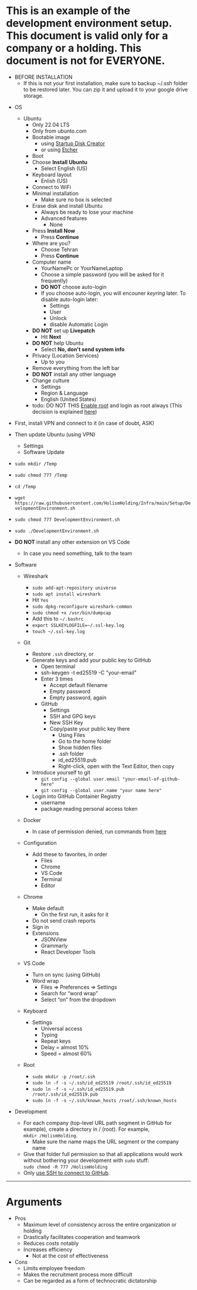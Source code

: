 # This is an example of the development environment setup. This document is valid only for a company or a holding. **This document is not for EVERYONE**.

- BEFORE INSTALLATION
  - If this is not your first installation, make sure to backup ~/.ssh folder to be restored later. You can zip it and upload it to your google drive storage.

* OS

  - Ubuntu
    - Only 22.04 LTS
    - Only from ubunto.com
    - Bootable image
      - using [Startup Disk Creator](https://ubuntu.com/tutorials/create-a-usb-stick-on-ubuntu#3-launch-startup-disk-creator)
      - or using [Etcher](https://ubuntu.com/tutorials/install-ubuntu-desktop#3-create-a-bootable-usb-stick)
    - Boot
    - Choose **Install Ubuntu**
      - Select English (US)
    - Keyboard layout
      - Enlish (US)
    - Connect to WiFi
    - Minimal installation
      - Make sure no box is selected
    - Erase disk and install Ubuntu
      - Always be ready to lose your machine
      - Advanced features
        - None
    - Press **Install Now**
      - Press **Continue**
    - Where are you?
      - Choose Tehran
      - Press **Continue**
    - Computer name
      - YourNamePc or YourNameLaptop
      - Choose a simple password (you will be asked for it frequently)
      - **DO NOT** choose auto-login
      - If you choose auto-login, you will encouner *keyring* later. To disable auto-login later:
        - Settings
        - User
        - Unlock
        - disable Automatic Login
    - **DO NOT** set up **Livepatch**
      - Hit **Next**
    - **DO NOT** help Ubuntu
      - Select **No, don't send system info**
    - Privacy (Location Services)
      - Up to you
    - Remove everything from the left bar
    - **DO NOT** install any other language
    - Change culture
      - Settings
      - Region & Language
      - English (United States)
    - todo: DO NOT THIS [Enable root](https://askubuntu.com/questions/1192471/login-as-root-on-ubuntu-desktop) and login as root always (This decision is explained [here](https://nefcanto.ir/dev-circle/philosophy/why-root))

- First, install VPN and connect to it (in case of doubt, ASK)
- Then update Ubuntu (using VPN)
  - Settings
  - Software Update
- `sudo mkdir /Temp`
- `sudo chmod 777 /Temp`
- `cd /Temp`
- `wget https://raw.githubusercontent.com/HolismHolding/Infra/main/Setup/DevelopmentEnvironment.sh`
- `sudo chmod 777 DevelopmentEnvironment.sh`
- `sudo ./DevelopmentEnvironment.sh`

- **DO NOT** install any other extension on VS Code
  - In case you need something, talk to the team

* Software

  - Wireshark
    - `sudo add-apt-repository universe`
    - `sudo apt install wireshark`
    - Hit `Yes`
    - `sudo dpkg-reconfigure wireshark-common`
    - `sudo chmod +x /usr/bin/dumpcap`
    - Add this to `~/.bashrc`
    - `export SSLKEYLOGFILE=~/.ssl-key.log`
    - `touch ~/.ssl-key.log`

  - Git 
    - Restore `.ssh` directory, or
    - Generate keys and add your public key to GitHub 
      - Open terminal 
      - ssh-keygen -t ed25519 -C "your-email" 
      - Enter 3 times 
        - Accept default filename 
        - Empty password 
        - Empty password, again 
      - GitHub 
        - Settings 
        - SSH and GPG keys 
        - New SSH Key 
        - Copy/paste your public key there 
          - Using Files 
          - Go to the home folder 
          - Show hidden files 
          - .ssh folder 
          - id_ed25519.pub 
          - Right-click, open with the Text Editor, then copy 
    - Introduce yourself to git 
      - `git config --global user.email "your-email-of-github-here"` 
      - `git config --global user.name "your name here"`
    - Login into GitHub Container Registry
      - username
      - package reading personal access token
  - Docker
    - In case of permission denied, run commands from [here](https://stackoverflow.com/questions/59265190/permission-denied-in-docker-compose-on-linux)
  - Configuration
    - Add these to favorites, in order
      - Files
      - Chrome
      - VS Code
      - Terminal
      - Editor
  - Chrome
    - Make default
      - On the first run, it asks for it
    - Do not send crash reports
    - Sign in
    - Extensions
      - JSONView
      - Grammarly
      - React Developer Tools
  - VS Code
    - Turn on sync (using GitHub)
    - Word wrap
      - Files => Preferences => Settings
      - Search for “word wrap”
      - Select “on” from the dropdown
  - Keyboard
    - Settings
      - Universal access
      - Typing
      - Repeat keys
      - Delay = almost 10%
      - Speed = almost 60%
  - Root
    - `sudo mkdir -p /root/.ssh`
    - `sudo ln -f -s ~/.ssh/id_ed25519 /root/.ssh/id_ed25519`
    - `sudo ln -f -s ~/.ssh/id_ed25519.pub /root/.ssh/id_ed25519.pub`
    - `sudo ln -f -s ~/.ssh/known_hosts /root/.ssh/known_hosts`

* Development
  - For each company (top-level URL path segment in GitHub for example), create a directory in / (root). For example,  
    `mkdir /HolismHolding`.
    - Make sure the name maps the URL segment or the company name
  - Give that folder full permission so that all applications would work without bothering your development with `sudo` stuff:  
    `sudo chmod -R 777 /HolismHolding`
  - Only [use SSH to connect to GitHub](https://www.freecodecamp.org/news/how-to-fix-git-always-asking-for-user-credentials/).

---

# Arguments

- Pros
  - Maximum level of consistency across the entire organization or holding
  - Drastically facilitates cooperation and teamwork
  - Reduces costs notably
  - Increases efficiency
    - Not at the cost of effectiveness
- Cons
  - Limits employee freedom
  - Makes the recruitment process more difficult
  - Can be regarded as a form of technocratic dictatorship
